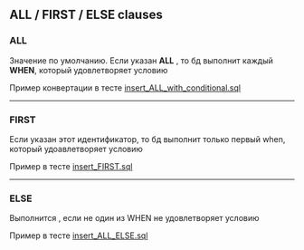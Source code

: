 ## ALL / FIRST / ELSE clauses

### ALL 

Значение по умолчанию. Если указан **ALL** , то бд выполнит каждый **WHEN**, который удовлетворяет условию 

Пример конвертации в тесте [insert_ALL_with_conditional.sql](insert_ALL_with_conditional.sql)

-------------------

### FIRST 

Если указан этот идентификатор, то бд выполнит только первый when, который удоавлетворяет условию 

Пример в тесте [insert_FIRST.sql](insert_FIRST.sql)

-----------

### ELSE 

Выполнится , если не один из WHEN не удовлетворяет условию 

Пример в тесте [insert_ALL_ELSE.sql](insert_ALL_ELSE.sql)








